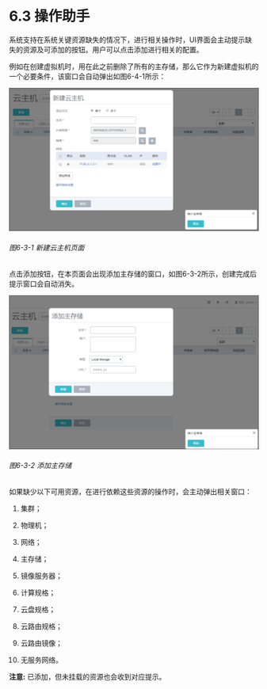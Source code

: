 # 6.3 操作助手
系统支持在系统关键资源缺失的情况下，进行相关操作时，UI界面会主动提示缺失的资源及可添加的按钮。用户可以点击添加进行相关的配置。

例如在创建虚拟机时，用在此之前删除了所有的主存储，那么它作为新建虚拟机的一个必要条件，该窗口会自动弹出如图6-4-1所示：

![png](../images/6-3-1.png "图6-3-1  新建云主机页面")
###### 图6-3-1 新建云主机页面
点击添加按钮，在本页面会出现添加主存储的窗口，如图6-3-2所示，创建完成后提示窗口会自动消失。

![png](../images/6-3-2.png "图6-3-2  添加主存储")

###### 图6-3-2 添加主存储

如果缺少以下可用资源，在进行依赖这些资源的操作时，会主动弹出相关窗口： 

1. 集群；

2. 物理机；

3. 网络；

4. 主存储；

5. 镜像服务器；

6. 计算规格；

7. 云盘规格；

8. 云路由规格；

9. 云路由镜像；

10. 无服务网络。

**注意:** 已添加，但未挂载的资源也会收到对应提示。
